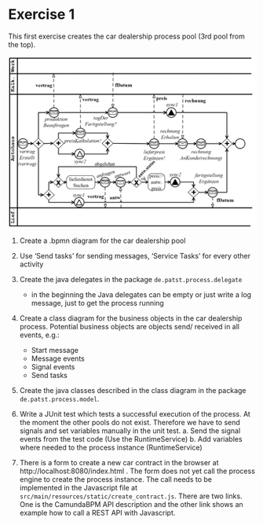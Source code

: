 # Exercise 1

This first exercise creates the car dealership process pool (3rd pool from the top).

![Exercise 1 .bpmn model](exercise1_model.png "Exercise 1 BPMN model")

1. Create a .bpmn diagram for the car dealership pool
2. Use ‘Send tasks’ for sending messages, ‘Service Tasks’ for every other activity
3. Create the java delegates in the package `de.patst.process.delegate`
    * in the beginning the Java delegates can be empty or just write a log message, just to get the process running

4. Create a class diagram for the business objects in the car dealership process. Potential business objects are objects send/ received in all events, e.g.:
    * Start message
    * Message events
    * Signal events
    * Send tasks
    
5. Create the java classes described in the class diagram in the package `de.patst.process.model`.

6. Write a JUnit test which tests a successful execution of the process. At the moment the other pools do not exist. 
Therefore we have to send signals and set variables manually in the unit test.
    a. Send the signal events from the test code (Use the RuntimeService) 
    b. Add variables where needed to the process instance (RuntimeService)

7. There is a form to create a new car contract in the browser at http://localhost:8080/index.html .
The form does not yet call the process engine to create the process instance. 
The call needs to be implemented in the Javascript file at `src/main/resources/static/create_contract.js`.
There are two links. One is the CamundaBPM API description and the other link shows an example how to call a REST API with Javascript.